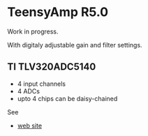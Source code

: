 # TeensyAmp R5.0

Work in progress.

With digitaly adjustable gain and filter settings.


## TI TLV320ADC5140

- 4 input channels
- 4 ADCs
- upto 4 chips can be daisy-chained

See
- [web site](https://www.ti.com/product/TLV320ADC5140)
